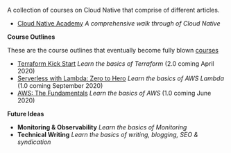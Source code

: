 
A collection of courses on Cloud Native that comprise of different articles.

* [Cloud Native Academy](docs/cloud-native-academy.md) _A comprehensive walk through of Cloud Native_

**Course Outlines**

These are the course outlines that eventually become fully blown [courses](https://courses.thedevcoach.co.uk)

* [Terraform Kick Start](docs/terraform-kick-start.md) _Learn the basics of Terraform_ (2.0 coming April 2020)
* [Serverless with Lambda: Zero to Hero](docs/serverless-with-lambda.md) _Learn the basics of AWS Lambda_ (1.0 coming September 2020)
* [AWS: The Fundamentals](docs/aws-the-fundamentals.md) _Learn the basics of AWS_ (1.0 coming June 2020)

**Future Ideas**

* **Monitoring & Observability** _Learn the basics of Monitoring_
* **Technical Writing** _Learn the basics of writing, blogging, SEO & syndication_

